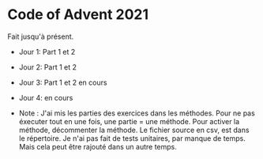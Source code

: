 # Code of Advent 2021

Fait jusqu'à présent.

- Jour 1: Part 1 et 2
- Jour 2: Part 1 et 2
- Jour 3: Part 1 et 2 en cours
- Jour 4: en cours

- Note : J'ai mis les parties des exercices dans les méthodes. Pour ne pas éxecuter tout en une fois, une partie = une méthode. Pour activer la méthode, décommenter la méthode. Le fichier source en csv, est dans le répertoire. Je n'ai pas fait de tests unitaires, par manque de temps. Mais cela peut être rajouté dans un autre temps.